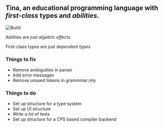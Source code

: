 
## Tina, an educational programming language with *first-class* types and *abilities*.

![Build](https://github.com/ebresafegaga/tina/actions/workflows/test.yml/badge.svg)

Abilities are just *algebric effects*

First-class types are just *dependent types*

### Things to fix

- Remove ambiguities in parser 
- Add error messages 
- Remove unsued tokens in grammmar.mly 

### Things to do 
- Set up structure for a type system
- Set up UI structure
- Write _a lot_ of tests
- Set up structure for a CPS based compiler backend

